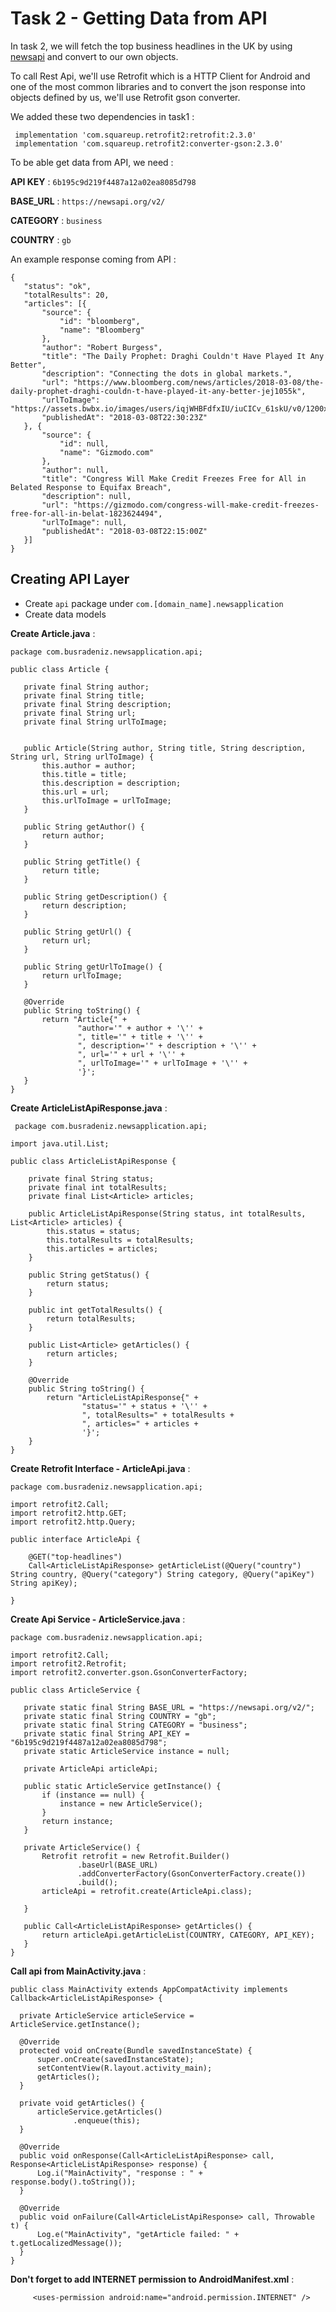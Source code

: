# Task 2 - Getting Data from API
In task 2, we will fetch the top business headlines in the UK by using [newsapi](https://newsapi.org/) and convert to our own objects.

To call Rest Api, we'll use Retrofit which is a HTTP Client for Android and one of the most common libraries and to convert the json response into objects defined by us, we'll use Retrofit gson converter.

We added these two dependencies in task1 :

 ```
  implementation 'com.squareup.retrofit2:retrofit:2.3.0'
  implementation 'com.squareup.retrofit2:converter-gson:2.3.0'

 ```
To be able get data from API, we need :

**API KEY** :  `6b195c9d219f4487a12a02ea8085d798`

**BASE_URL** : `https://newsapi.org/v2/`

**CATEGORY** : `business`

**COUNTRY** : `gb`


An example response coming from API :

 ```
{
	"status": "ok",
	"totalResults": 20,
	"articles": [{
		"source": {
			"id": "bloomberg",
			"name": "Bloomberg"
		},
		"author": "Robert Burgess",
		"title": "The Daily Prophet: Draghi Couldn't Have Played It Any Better",
		"description": "Connecting the dots in global markets.",
		"url": "https://www.bloomberg.com/news/articles/2018-03-08/the-daily-prophet-draghi-couldn-t-have-played-it-any-better-jej1055k",
		"urlToImage": "https://assets.bwbx.io/images/users/iqjWHBFdfxIU/iuCICv_61skU/v0/1200x678.png",
		"publishedAt": "2018-03-08T22:30:23Z"
	}, {
		"source": {
			"id": null,
			"name": "Gizmodo.com"
		},
		"author": null,
		"title": "Congress Will Make Credit Freezes Free for All in Belated Response to Equifax Breach",
		"description": null,
		"url": "https://gizmodo.com/congress-will-make-credit-freezes-free-for-all-in-belat-1823624494",
		"urlToImage": null,
		"publishedAt": "2018-03-08T22:15:00Z"
	}]
}
 ```

## Creating API Layer

* Create `api` package under `com.[domain_name].newsapplication`
* Create data models

**Create Article.java** :

 ```
package com.busradeniz.newsapplication.api;

public class Article {

    private final String author;
    private final String title;
    private final String description;
    private final String url;
    private final String urlToImage;


    public Article(String author, String title, String description, String url, String urlToImage) {
        this.author = author;
        this.title = title;
        this.description = description;
        this.url = url;
        this.urlToImage = urlToImage;
    }

    public String getAuthor() {
        return author;
    }

    public String getTitle() {
        return title;
    }

    public String getDescription() {
        return description;
    }

    public String getUrl() {
        return url;
    }

    public String getUrlToImage() {
        return urlToImage;
    }

    @Override
    public String toString() {
        return "Article{" +
                "author='" + author + '\'' +
                ", title='" + title + '\'' +
                ", description='" + description + '\'' +
                ", url='" + url + '\'' +
                ", urlToImage='" + urlToImage + '\'' +
                '}';
    }
}
 ```

 **Create ArticleListApiResponse.java** :

```
 package com.busradeniz.newsapplication.api;

import java.util.List;

public class ArticleListApiResponse {

    private final String status;
    private final int totalResults;
    private final List<Article> articles;

    public ArticleListApiResponse(String status, int totalResults, List<Article> articles) {
        this.status = status;
        this.totalResults = totalResults;
        this.articles = articles;
    }

    public String getStatus() {
        return status;
    }

    public int getTotalResults() {
        return totalResults;
    }

    public List<Article> getArticles() {
        return articles;
    }

    @Override
    public String toString() {
        return "ArticleListApiResponse{" +
                "status='" + status + '\'' +
                ", totalResults=" + totalResults +
                ", articles=" + articles +
                '}';
    }
}
 ```

**Create Retrofit Interface - ArticleApi.java** :

```
package com.busradeniz.newsapplication.api;

import retrofit2.Call;
import retrofit2.http.GET;
import retrofit2.http.Query;

public interface ArticleApi {

    @GET("top-headlines")
    Call<ArticleListApiResponse> getArticleList(@Query("country") String country, @Query("category") String category, @Query("apiKey") String apiKey);

}
 ```

 **Create Api Service - ArticleService.java** :

 ```
 package com.busradeniz.newsapplication.api;

import retrofit2.Call;
import retrofit2.Retrofit;
import retrofit2.converter.gson.GsonConverterFactory;

public class ArticleService {

    private static final String BASE_URL = "https://newsapi.org/v2/";
    private static final String COUNTRY = "gb";
    private static final String CATEGORY = "business";
    private static final String API_KEY = "6b195c9d219f4487a12a02ea8085d798";
    private static ArticleService instance = null;

    private ArticleApi articleApi;

    public static ArticleService getInstance() {
        if (instance == null) {
            instance = new ArticleService();
        }
        return instance;
    }

    private ArticleService() {
        Retrofit retrofit = new Retrofit.Builder()
                .baseUrl(BASE_URL)
                .addConverterFactory(GsonConverterFactory.create())
                .build();
        articleApi = retrofit.create(ArticleApi.class);

    }

    public Call<ArticleListApiResponse> getArticles() {
        return articleApi.getArticleList(COUNTRY, CATEGORY, API_KEY);
    }
}
  ```

  **Call api from MainActivity.java** :

  ```
  public class MainActivity extends AppCompatActivity implements Callback<ArticleListApiResponse> {

    private ArticleService articleService = ArticleService.getInstance();

    @Override
    protected void onCreate(Bundle savedInstanceState) {
        super.onCreate(savedInstanceState);
        setContentView(R.layout.activity_main);
        getArticles();
    }

    private void getArticles() {
        articleService.getArticles()
                .enqueue(this);
    }

    @Override
    public void onResponse(Call<ArticleListApiResponse> call, Response<ArticleListApiResponse> response) {
        Log.i("MainActivity", "response : " + response.body().toString());
    }

    @Override
    public void onFailure(Call<ArticleListApiResponse> call, Throwable t) {
        Log.e("MainActivity", "getArticle failed: " + t.getLocalizedMessage());
    }
}
  ```
  
  **Don't forget to add INTERNET permission to AndroidManifest.xml** :

 ```
      <uses-permission android:name="android.permission.INTERNET" />
 ```